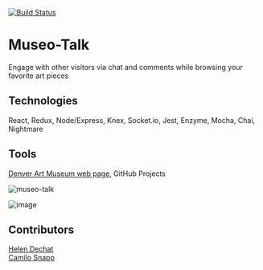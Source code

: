 [![Build Status](https://travis-ci.org/CamArturo/Museo-Talk.svg?branch=master)](https://travis-ci.org/CamArturo/Museo-Talk)   

# Museo-Talk
Engage with other visitors via chat and comments while browsing your favorite art pieces

## Technologies
React, Redux, Node/Express, Knex, Socket.io, Jest, Enzyme, Mocha, Chai, Nightmare

## Tools
[Denver Art Museum web page](https://denverartmuseum.org/collection/), GitHub Projects

![museo-talk](https://user-images.githubusercontent.com/33009555/43737827-daee0b64-997f-11e8-9299-4ba730c2d56f.gif)

![image](https://user-images.githubusercontent.com/8752377/43807054-53045d82-9a6c-11e8-8bf9-7fb2de27aa24.png)

## Contributors
[Helen Dechat](https://github.com/hdechat)   
[Camilo Snapp](https://github.com/CamArturo)
